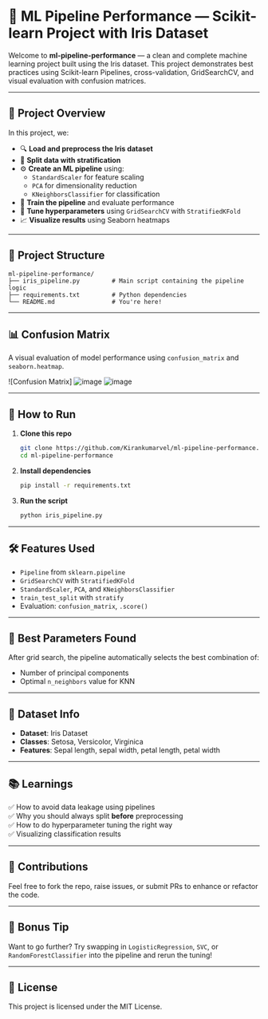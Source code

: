 
# 🌟 ML Pipeline Performance — Scikit-learn Project with Iris Dataset

Welcome to **ml-pipeline-performance** — a clean and complete machine learning project built using the Iris dataset. This project demonstrates best practices using Scikit-learn Pipelines, cross-validation, GridSearchCV, and visual evaluation with confusion matrices.

---

## 🚀 Project Overview

In this project, we:

- 🔍 **Load and preprocess the Iris dataset**
- 🧪 **Split data with stratification**
- ⚙️ **Create an ML pipeline** using:
  - `StandardScaler` for feature scaling
  - `PCA` for dimensionality reduction
  - `KNeighborsClassifier` for classification
- 🧠 **Train the pipeline** and evaluate performance
- 🔄 **Tune hyperparameters** using `GridSearchCV` with `StratifiedKFold`
- 📈 **Visualize results** using Seaborn heatmaps

---

## 📂 Project Structure

```
ml-pipeline-performance/
├── iris_pipeline.py         # Main script containing the pipeline logic
├── requirements.txt         # Python dependencies
└── README.md                # You're here!
```

---

## 📊 Confusion Matrix

A visual evaluation of model performance using `confusion_matrix` and `seaborn.heatmap`.

![Confusion Matrix]
![image](https://github.com/user-attachments/assets/b3607815-5e86-45e4-aaf1-168f9b9367fb)
![image](https://github.com/user-attachments/assets/44c5c35c-b497-4cb3-9a85-c98b1e1e3f42)

---

## 🧪 How to Run

1. **Clone this repo**
   ```bash
   git clone https://github.com/Kirankumarvel/ml-pipeline-performance.git
   cd ml-pipeline-performance
   ```

2. **Install dependencies**
   ```bash
   pip install -r requirements.txt
   ```

3. **Run the script**
   ```bash
   python iris_pipeline.py
   ```

---

## 🛠️ Features Used

- `Pipeline` from `sklearn.pipeline`
- `GridSearchCV` with `StratifiedKFold`
- `StandardScaler`, `PCA`, and `KNeighborsClassifier`
- `train_test_split` with `stratify`
- Evaluation: `confusion_matrix`, `.score()`

---

## 🔧 Best Parameters Found

After grid search, the pipeline automatically selects the best combination of:
- Number of principal components
- Optimal `n_neighbors` value for KNN

---

## 📌 Dataset Info

- **Dataset**: Iris Dataset
- **Classes**: Setosa, Versicolor, Virginica
- **Features**: Sepal length, sepal width, petal length, petal width

---

## 📚 Learnings

✅ How to avoid data leakage using pipelines  
✅ Why you should always split **before** preprocessing  
✅ How to do hyperparameter tuning the right way  
✅ Visualizing classification results  

---

## 🤝 Contributions

Feel free to fork the repo, raise issues, or submit PRs to enhance or refactor the code.

---

## 🧠 Bonus Tip

Want to go further? Try swapping in `LogisticRegression`, `SVC`, or `RandomForestClassifier` into the pipeline and rerun the tuning!

---

## 📄 License

This project is licensed under the MIT License.
